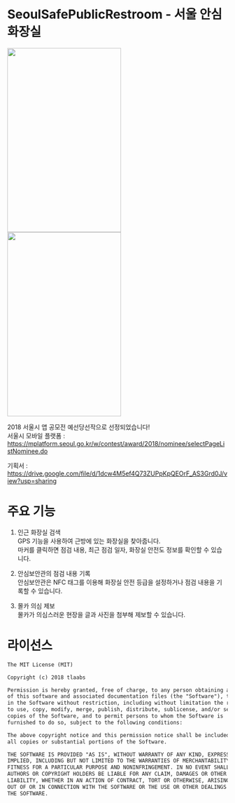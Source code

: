 # SeoulSafePublicRestroom - 서울 안심 화장실

<img src="https://mplatform.seoul.go.kr/upload/contest/app/stillcut/20181206/1544070567239TQZLNWR20X6LJLA5YAL05TYVO.jpg" width="260" height="420"> <img src="https://mplatform.seoul.go.kr/upload/contest/app/stillcut/20181206/1544070569872WZIME9Q0728JAGQT5G4FI5NHC.jpg" width="260" height="420">

2018 서울시 앱 공모전 예선당선작으로 선정되었습니다!  
서울시 모바일 플랫폼 :  
https://mplatform.seoul.go.kr/w/contest/award/2018/nominee/selectPageListNominee.do

기획서 :  
https://drive.google.com/file/d/1dcw4M5ef4Q73ZUPpKpQEOrF_AS3Grd0J/view?usp=sharing

# 주요 기능
1. 인근 화장실 검색  
GPS 기능을 사용하여 근방에 있는 화장실을 찾아줍니다.  
마커를 클릭하면 점검 내용, 최근 점검 일자, 화장실 안전도 정보를 확인할 수 있습니다.

2. 안심보안관의 점검 내용 기록  
안심보안관은 NFC 태그를 이용해 화장실 안전 등급을 설정하거나 점검 내용을 기록할 수 있습니다.

3. 몰카 의심 제보  
몰카가 의심스러운 현장을 글과 사진을 첨부해 제보할 수 있습니다.

# 라이선스
```xml
The MIT License (MIT)

Copyright (c) 2018 tlaabs

Permission is hereby granted, free of charge, to any person obtaining a copy
of this software and associated documentation files (the "Software"), to deal
in the Software without restriction, including without limitation the rights
to use, copy, modify, merge, publish, distribute, sublicense, and/or sell
copies of the Software, and to permit persons to whom the Software is
furnished to do so, subject to the following conditions:

The above copyright notice and this permission notice shall be included in
all copies or substantial portions of the Software.

THE SOFTWARE IS PROVIDED "AS IS", WITHOUT WARRANTY OF ANY KIND, EXPRESS OR
IMPLIED, INCLUDING BUT NOT LIMITED TO THE WARRANTIES OF MERCHANTABILITY,
FITNESS FOR A PARTICULAR PURPOSE AND NONINFRINGEMENT. IN NO EVENT SHALL THE
AUTHORS OR COPYRIGHT HOLDERS BE LIABLE FOR ANY CLAIM, DAMAGES OR OTHER
LIABILITY, WHETHER IN AN ACTION OF CONTRACT, TORT OR OTHERWISE, ARISING FROM,
OUT OF OR IN CONNECTION WITH THE SOFTWARE OR THE USE OR OTHER DEALINGS IN
THE SOFTWARE.

```
